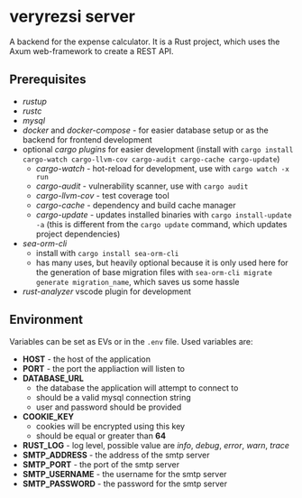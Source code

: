 # veryrezsi server

A backend for the expense calculator. It is a Rust project, which uses the Axum web-framework to create a REST API.

## Prerequisites

- _rustup_
- _rustc_
- _mysql_
- _docker_ and _docker-compose_ - for easier database setup or as the backend for frontend development
- optional _cargo plugins_ for easier development (install with `cargo install cargo-watch cargo-llvm-cov cargo-audit cargo-cache cargo-update`)
  - _cargo-watch_ - hot-reload for development, use with `cargo watch -x run`
  - _cargo-audit_ - vulnerability scanner, use with `cargo audit`
  - _cargo-llvm-cov_ - test coverage tool
  - _cargo-cache_ - dependency and build cache manager
  - _cargo-update_ - updates installed binaries with `cargo install-update -a` (this is different from the `cargo update` command, which updates project dependencies)
- _sea-orm-cli_
  - install with `cargo install sea-orm-cli`
  - has many uses, but heavily optional because it is only used here for the generation of base migration files with `sea-orm-cli migrate generate migration_name`, which saves us some hassle
- _rust-analyzer_ vscode plugin for development

## Environment

Variables can be set as EVs or in the `.env` file.
Used variables are:

- **HOST** - the host of the application
- **PORT** - the port the appliaction will listen to
- **DATABASE_URL**
  - the database the application will attempt to connect to
  - should be a valid mysql connection string
  - user and password should be provided
- **COOKIE_KEY**
  - cookies will be encrypted using this key
  - should be equal or greater than **64**
- **RUST_LOG** - log level, possible value are _info_, _debug_, _error_, _warn_, _trace_
- **SMTP_ADDRESS** - the address of the smtp server
- **SMTP_PORT** - the port of the smtp server
- **SMTP_USERNAME** - the username for the smtp server
- **SMTP_PASSWORD** - the password for the smtp server
